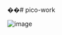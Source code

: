 ��# pico-work


![image](https://user-images.githubusercontent.com/55138596/114378806-fa742680-9b7f-11eb-95f2-cf2a43fe3704.png)

